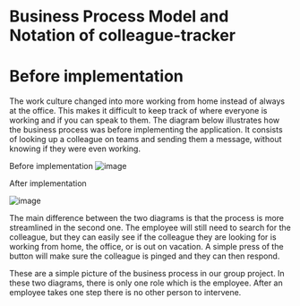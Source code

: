 # Business Process Model and Notation of colleague-tracker 

 

# Before implementation 

The work culture changed into more working from home instead of always at the office. This makes it difficult to keep track of where everyone is working and if you can speak to them. The diagram below illustrates how the business process was before implementing the application. 
It consists of looking up a colleague on teams and sending them a message, without knowing if they were even working.  

 

     

Before implementation
![image](https://github.com/SoleilUmwiza92/PortfolioS3/assets/124836754/cdfa0c0a-421b-4c29-9dc0-9361a5c5773b)



 
 

 

After implementation  

![image](https://github.com/SoleilUmwiza92/PortfolioS3/assets/124836754/65d85f90-af1b-443e-aa36-e589e146e02e)

 

 

The main difference between the two diagrams is that the process is more streamlined in the second one. 
The employee will still need to search for the colleague, but they can easily see if the colleague they are looking for is working from home, the office, or is out on vacation. 
A simple press of the button will make sure the colleague is pinged and they can then respond.   

 

 

 

These are a simple picture of the business process in our group project. In these two diagrams, there is only one role which is the employee. After an employee takes one step there is no other person to intervene. 

 
